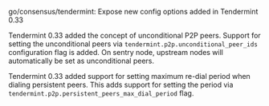 go/consensus/tendermint: Expose new config options added in Tendermint 0.33

Tendermint 0.33 added the concept of unconditional P2P peers. Support for
setting the unconditional peers via `tendermint.p2p.unconditional_peer_ids`
configuration flag is added. On sentry node, upstream nodes will automatically
be set as unconditional peers.

Tendermint 0.33 added support for setting maximum re-dial period when
dialing persistent peers. This adds support for setting the period via
`tendermint.p2p.persistent_peers_max_dial_period` flag.
